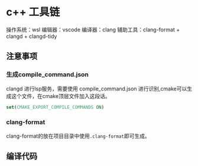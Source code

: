 # c++ 工具链

操作系统：wsl
编辑器：vscode
编译器：clang
辅助工具：clang-format + clangd + clangd-tidy

## 注意事项

### 生成compile_command.json

clangd 进行lsp服务，需要使用 compile_command.json 进行识别,cmake可以生成这个文件，在cmake顶层文件加入这段话。

```cmake
set(CMAKE_EXPORT_COMPILE_COMMANDS ON)
```

### clang-format

clang-format的放在项目目录中使用`.clang-format`即可生成。

## 编译代码

